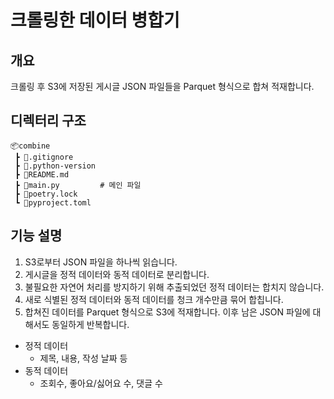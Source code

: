 # 크롤링한 데이터 병합기

## 개요

크롤링 후 S3에 저장된 게시글  JSON 파일들을 Parquet 형식으로 합쳐 적재합니다.

## 디렉터리 구조

```
📦combine
 ┣ 📜.gitignore
 ┣ 📜.python-version
 ┣ 📜README.md
 ┣ 📜main.py			# 메인 파일
 ┣ 📜poetry.lock
 ┗ 📜pyproject.toml
```

## 기능 설명

1. S3로부터 JSON 파일을 하나씩 읽습니다.
2. 게시글을 정적 데이터와 동적 데이터로 분리합니다.
3. 불필요한 자연어 처리를 방지하기 위해 추출되었던 정적 데이터는 합치지 않습니다.
4. 새로 식별된 정적 데이터와 동적 데이터를 청크 개수만큼 묶어 합칩니다.
5. 합쳐진 데이터를 Parquet 형식으로 S3에 적재합니다. 이후 남은 JSON 파일에 대해서도 동일하게 반복합니다.

* 정적 데이터
	* 제목, 내용, 작성 날짜 등
* 동적 데이터
	* 조회수, 좋아요/싫어요 수, 댓글 수